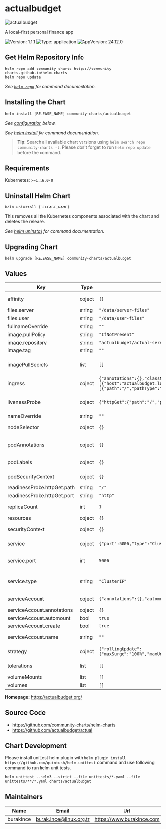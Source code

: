 # actualbudget

![actualbudget](https://actualbudget.org/img/actual.png)

A local-first personal finance app

![Version: 1.1.1](https://img.shields.io/badge/Version-1.1.1-informational?style=flat-square) ![Type: application](https://img.shields.io/badge/Type-application-informational?style=flat-square) ![AppVersion: 24.12.0](https://img.shields.io/badge/AppVersion-24.12.0-informational?style=flat-square)

## Get Helm Repository Info

```console
helm repo add community-charts https://community-charts.github.io/helm-charts
helm repo update
```

_See [`helm repo`](https://helm.sh/docs/helm/helm_repo/) for command documentation._

## Installing the Chart

```console
helm install [RELEASE_NAME] community-charts/actualbudget
```

_See [configuration](#configuration) below._

_See [helm install](https://helm.sh/docs/helm/helm_install/) for command documentation._

> **Tip**: Search all available chart versions using `helm search repo community-charts -l`. Please don't forget to run `helm repo update` before the command.

## Requirements

Kubernetes: `>=1.16.0-0`

## Uninstall Helm Chart

```console
helm uninstall [RELEASE_NAME]
```

This removes all the Kubernetes components associated with the chart and deletes the release.

_See [helm uninstall](https://helm.sh/docs/helm/helm_uninstall/) for command documentation._

## Upgrading Chart

```console
helm upgrade [RELEASE_NAME] community-charts/actualbudget
```

## Values

| Key | Type | Default | Description |
|-----|------|---------|-------------|
| affinity | object | `{}` | For more information checkout: https://kubernetes.io/docs/concepts/scheduling-eviction/assign-pod-node/#affinity-and-anti-affinity |
| files.server | string | `"/data/server-files"` |  |
| files.user | string | `"/data/user-files"` |  |
| fullnameOverride | string | `""` |  |
| image.pullPolicy | string | `"IfNotPresent"` | This sets the pull policy for images. |
| image.repository | string | `"actualbudget/actual-server"` | The docker image repository to use |
| image.tag | string | `""` | Overrides the image tag whose default is the chart appVersion. |
| imagePullSecrets | list | `[]` | This is for the secretes for pulling an image from a private repository more information can be found here: https://kubernetes.io/docs/tasks/configure-pod-container/pull-image-private-registry/ |
| ingress | object | `{"annotations":{},"className":"","enabled":false,"hosts":[{"host":"actualbudget.local","paths":[{"path":"/","pathType":"ImplementationSpecific"}]}],"tls":[]}` | This block is for setting up the ingress for more information can be found here: https://kubernetes.io/docs/concepts/services-networking/ingress/ |
| livenessProbe | object | `{"httpGet":{"path":"/","port":"http"}}` | This is to setup the liveness and readiness probes more information can be found here: https://kubernetes.io/docs/tasks/configure-pod-container/configure-liveness-readiness-startup-probes/ |
| nameOverride | string | `""` | This is to override the chart name. |
| nodeSelector | object | `{}` | For more information checkout: https://kubernetes.io/docs/concepts/scheduling-eviction/assign-pod-node/#nodeselector |
| podAnnotations | object | `{}` | This is for setting Kubernetes Annotations to a Pod. For more information checkout: https://kubernetes.io/docs/concepts/overview/working-with-objects/annotations/ |
| podLabels | object | `{}` | This is for setting Kubernetes Labels to a Pod. For more information checkout: https://kubernetes.io/docs/concepts/overview/working-with-objects/labels/ |
| podSecurityContext | object | `{}` | This is for setting Security Context to a Pod. For more information checkout: https://kubernetes.io/docs/tasks/configure-pod-container/security-context/ |
| readinessProbe.httpGet.path | string | `"/"` |  |
| readinessProbe.httpGet.port | string | `"http"` |  |
| replicaCount | int | `1` | This will set the replicaset count more information can be found here: https://kubernetes.io/docs/concepts/workloads/controllers/replicaset/ |
| resources | object | `{}` |  |
| securityContext | object | `{}` | This is for setting Security Context to a Container. For more information checkout: https://kubernetes.io/docs/tasks/configure-pod-container/security-context/ |
| service | object | `{"port":5006,"type":"ClusterIP"}` | This is for setting up a service more information can be found here: https://kubernetes.io/docs/concepts/services-networking/service/ |
| service.port | int | `5006` | This sets the ports more information can be found here: https://kubernetes.io/docs/concepts/services-networking/service/#field-spec-ports |
| service.type | string | `"ClusterIP"` | This sets the service type more information can be found here: https://kubernetes.io/docs/concepts/services-networking/service/#publishing-services-service-types |
| serviceAccount | object | `{"annotations":{},"automount":true,"create":true,"name":""}` | This section builds out the service account more information can be found here: https://kubernetes.io/docs/concepts/security/service-accounts/ |
| serviceAccount.annotations | object | `{}` | Annotations to add to the service account |
| serviceAccount.automount | bool | `true` | Automatically mount a ServiceAccount's API credentials? |
| serviceAccount.create | bool | `true` | Specifies whether a service account should be created |
| serviceAccount.name | string | `""` | The name of the service account to use. If not set and create is true, a name is generated using the fullname template |
| strategy | object | `{"rollingUpdate":{"maxSurge":"100%","maxUnavailable":0},"type":"RollingUpdate"}` | This will set the deployment strategy more information can be found here: https://kubernetes.io/docs/concepts/workloads/controllers/deployment/#strategy |
| tolerations | list | `[]` | For more information checkout: https://kubernetes.io/docs/concepts/scheduling-eviction/taint-and-toleration/ |
| volumeMounts | list | `[]` | Additional volumeMounts on the output Deployment definition. |
| volumes | list | `[]` | Additional volumes on the output Deployment definition. |

**Homepage:** <https://actualbudget.org/>

## Source Code

* <https://github.com/community-charts/helm-charts>
* <https://github.com/actualbudget/actual>

## Chart Development

Please install unittest helm plugin with `helm plugin install https://github.com/quintush/helm-unittest` command and use following command to run helm unit tests.

```console
helm unittest --helm3 --strict --file unittests/*.yaml --file unittests/**/*.yaml charts/actualbudget
```

## Maintainers

| Name | Email | Url |
| ---- | ------ | --- |
| burakince | <burak.ince@linux.org.tr> | <https://www.burakince.com> |
